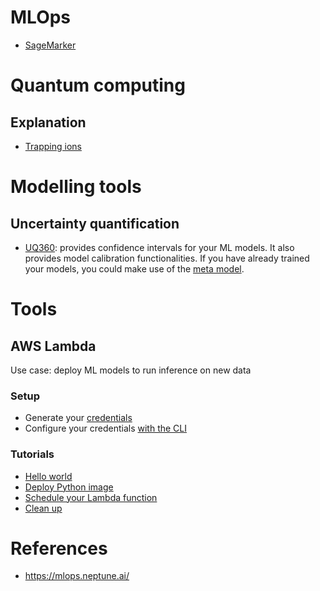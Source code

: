 # MLOps
- [SageMarker](sagemaker.md)

# Quantum computing
## Explanation
- [Trapping ions](https://www.youtube.com/watch?v=j1SKprQIkyE)

# Modelling tools
## Uncertainty quantification
- [UQ360](https://uq360.mybluemix.net/resources/guidance): provides confidence intervals for your ML models.
    It also provides model calibration functionalities. If you have already trained your models, you could make use
    of the [meta model](https://github.com/IBM/UQ360/tree/main/examples/blackbox_metamodel).

# Tools
## AWS Lambda
Use case: deploy ML models to run inference on new data

### Setup
- Generate your [credentials](https://console.aws.amazon.com/iam/home?#/security_credentials)
- Configure your credentials [with the CLI](https://docs.aws.amazon.com/cli/latest/userguide/cli-configure-files.html)
### Tutorials
- [Hello world](https://docs.aws.amazon.com/lambda/latest/dg/gettingstarted-images.html#gettingstarted-images-prereq)
- [Deploy Python image](https://docs.aws.amazon.com/lambda/latest/dg/python-image.html)
- [Schedule your Lambda function](https://docs.aws.amazon.com/AmazonCloudWatch/latest/events/RunLambdaSchedule.html)
- [Clean up](https://docs.aws.amazon.com/lambda/latest/dg/gettingstarted-images.html#gettingstarted-image-cleanup)

# References
- https://mlops.neptune.ai/

